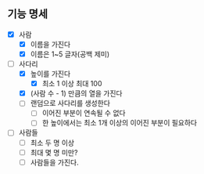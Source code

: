 ## 기능 명세
-[x] 사람
  -[x] 이름을 가진다
  -[x] 이름은 1~5 글자(공백 제미)
-[ ] 사다리
  -[x] 높이를 가진다
    -[x] 최소 1 이상 최대 100
  -[x] (사람 수 - 1) 만큼의 열을 가진다
  -[ ] 랜덤으로 사다리를 생성한다
    -[ ] 이어진 부분이 연속될 수 없다
    -[ ] 한 높이에서는 최소 1개 이상의 이어진 부분이 필요하다
-[ ] 사람들
  -[ ] 최소 두 명 이상
  -[ ] 최대 몇 명 미만?
  -[ ] 사람들을 가진다.

